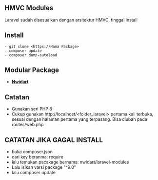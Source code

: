 ## HMVC Modules

Laravel sudah disesuaikan dengan arsitektur HMVC, tinggal install

## Install

	- git clone <https://Nama Package>
	- composer update
	- composer dump-autoload

## Modular Package

- **[Nwidart](https://nwidart.com/laravel-modules/v6/introduction)**

## Catatan

- Gunakan seri PHP 8
- Cukup gunakan http://localhost/<folder_laravel> pertama kali terbuka, sesuai dengan halaman pertama yang terpasang. Bisa diubah pada routes/web.php

## CATATAN JIKA GAGAL INSTALL

- buka composer.json
- cari key beranma: require
- lalu temukan pacakage bernama: nwidart/laravel-modules
- Lalu isikan varsi package "^9.0"
- lalu composer update